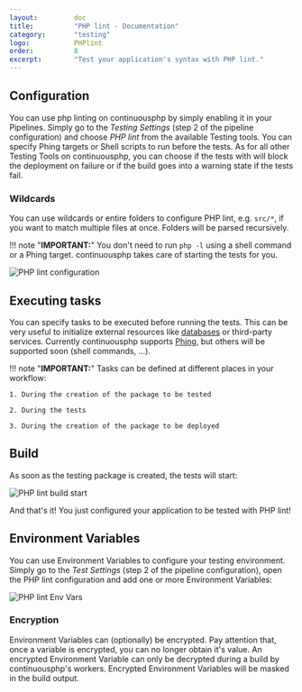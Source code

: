 ```yaml
---
layout:         doc
title:          "PHP lint - Documentation"
category:       "testing"
logo:           PHPlint
order:          8
excerpt:        "Test your application's syntax with PHP lint."
---
```

## Configuration
You can use php linting on continuousphp by simply enabling it in your Pipelines. Simply go to the *Testing Settings* (step 2 of the pipeline configuration)
and choose *PHP lint* from the available Testing tools. You can specify Phing targets or Shell scripts to run before the tests.
As for all other Testing Tools on continuousphp, you can choose if the tests with will block the deployment on failure or if the build goes into a warning state if the tests fail.

### Wildcards
You can use wildcards or entire folders to configure PHP lint, e.g. `src/*`, if you want to match multiple files at once. Folders will be parsed recursively.

!!! note "**IMPORTANT:**" 
    You don't need to run `php -l` using a shell command or a Phing target. continuousphp takes care of starting the tests for you.

![PHP lint configuration](/assets/doc/testing/phplint/configuration.png)

## Executing tasks

You can specify tasks to be executed before running the tests. This can be very useful to initialize external resources like [databases](/databases) or third-party services. Currently continuousphp supports [Phing](https://www.phing.info/), but others will be supported soon (shell commands, ...).

!!! note "**IMPORTANT:**" 
    Tasks can be defined at different places in your workflow:

    1. During the creation of the package to be tested

    2. During the tests

    3. During the creation of the package to be deployed

## Build

As soon as the testing package is created, the tests will start:

![PHP lint build start](/assets/doc/testing/phplint/build.png)

And that's it! You just configured your application to be tested with PHP lint!

## Environment Variables

You can use Environment Variables to configure your testing environment. Simply go to the *Test Settings* (step 2
of the pipeline configuration), open the PHP lint configuration and add one or more Environment Variables:

![PHP lint Env Vars](/assets/doc/testing/phplint/env-vars.png)

### Encryption

Environment Variables can (optionally) be encrypted. Pay attention that, once a variable is encrypted, you can no longer obtain
it's value. An encrypted Environment Variable can only be decrypted during a build by continuousphp's workers. Encrypted
Environment Variables will be masked in the build output.